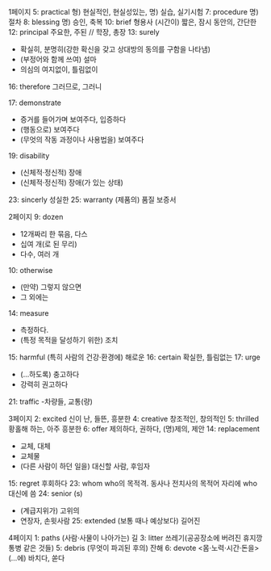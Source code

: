 1페이지
5: practical 형) 현실적인, 현실성있는, 명) 실습, 실기시험
7: procedure  명) 절차
8: blessing 명) 승인, 축복
10: brief 형용사 (시간이) 짧은, 잠시 동안의, 간단한
12: principal 주요한, 주된 // 학장, 총장
13: surely
- 확실히, 분명히(강한 확신을 갖고 상대방의 동의를 구함을 나타냄)
- (부정어와 함께 쓰여) 설마
- 의심의 여지없이, 틀림없이

16: therefore 그러므로, 그러니

17: demonstrate
- 증거를 들어가며 보여주다, 입증하다
- (행동으로) 보여주다
- (무엇의 작동 과정이나 사용법을) 보여주다

19: disability 
- (신체적·정신적) 장애
- (신체적·정신적) 장애(가 있는 상태)

23: sincerly 성실한
25: warranty (제품의) 품질 보증서

2페이지
9: dozen
- 12개짜리 한 묶음, 다스
- 십여 개(로 된 무리)
- 다수, 여러 개

10: otherwise 
- (만약) 그렇지 않으면
- 그 외에는

14: measure 
- 측정하다.
- (특정 목적을 달성하기 위한) 조치

15: harmful (특히 사람의 건강·환경에) 해로운
16: certain 확실한, 틀림없는
17: urge
- (…하도록) 충고하다
- 강력히 권고하다

21: traffic
-차량들, 교통(량)

3페이지
2: excited 신이 난, 들뜬, 흥분한
4: creative 창조적인, 창의적인
5: thrilled 황홀해 하는, 아주 흥분한
6: offer 제의하다, 권하다, (명)제의, 제안
14: replacement
- 교체, 대체
- 교체물
- (다른 사람이 하던 일을) 대신할 사람, 후임자

15: regret 후회하다
23: whom who의 목적격. 동사나 전치사의 목적어 자리에 who 대신에 씀
24: senior (s)
- (계급지위가) 고위의
- 연장자, 손윗사람
25: extended (보통 때나 예상보다) 길어진

4페이지
1: paths (사람·사물이 나아가는) 길
3: litter 쓰레기(공공장소에 버려진 휴지깡통병 같은 것들)
5: debris (무엇이 파괴된 후의) 잔해
6: devote <몸·노력·시간·돈을> (…에) 바치다, 쏟다

